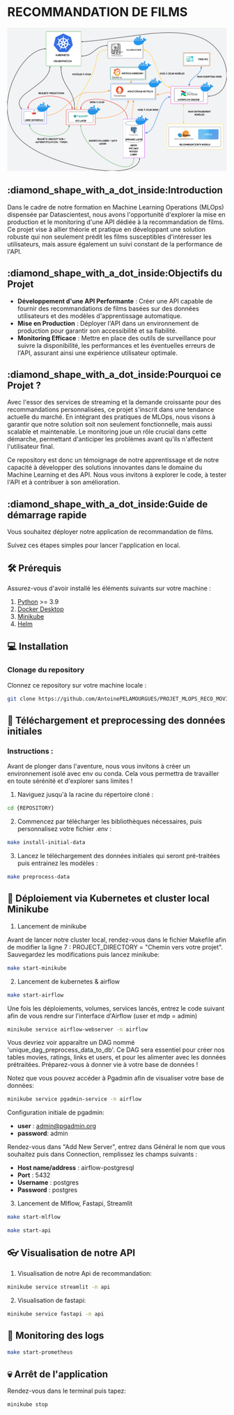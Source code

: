 <h1>RECOMMANDATION DE FILMS</h1>

![Project Logo](/img/reco_movies_project.jpeg)

<h2>:diamond_shape_with_a_dot_inside:Introduction</h2>
Dans le cadre de notre formation en Machine Learning Operations (MLOps) dispensée par Datascientest, nous avons l'opportunité d'explorer la mise en production et le monitoring d'une API dédiée à la recommandation de films. Ce projet vise à allier théorie et pratique en développant une solution robuste qui non seulement prédit les films susceptibles d'intéresser les utilisateurs, mais assure également un suivi constant de la performance de l'API.

<h2>:diamond_shape_with_a_dot_inside:Objectifs du Projet</h2>

- **Développement d'une API Performante** : Créer une API capable de fournir des recommandations de films basées sur des données utilisateurs et des modèles d'apprentissage automatique.
- **Mise en Production** : Déployer l'API dans un environnement de production pour garantir son accessibilité et sa fiabilité.
- **Monitoring Efficace** : Mettre en place des outils de surveillance pour suivre la disponibilité, les performances et les éventuelles erreurs de l'API, assurant ainsi une expérience utilisateur optimale.

<h2>:diamond_shape_with_a_dot_inside:Pourquoi ce Projet ?</h2>

Avec l'essor des services de streaming et la demande croissante pour des recommandations personnalisées, ce projet s'inscrit dans une tendance actuelle du marché. En intégrant des pratiques de MLOps, nous visons à garantir que notre solution soit non seulement fonctionnelle, mais aussi scalable et maintenable. Le monitoring joue un rôle crucial dans cette démarche, permettant d'anticiper les problèmes avant qu'ils n'affectent l'utilisateur final.

Ce repository est donc un témoignage de notre apprentissage et de notre capacité à développer des solutions innovantes dans le domaine du Machine Learning et des API. Nous vous invitons à explorer le code, à tester l'API et à contribuer à son amélioration.

<h2>:diamond_shape_with_a_dot_inside:Guide de démarrage rapide</h2>

Vous souhaitez déployer notre application de recommandation de films.

Suivez ces étapes simples pour lancer l'application en local.

## 🛠️ Prérequis

Assurez-vous d'avoir installé les éléments suivants sur votre machine :

1. [Python](https://www.python.org/) >= 3.9
2. [Docker Desktop](https://docs.docker.com/desktop/)
3. [Minikube](https://minikube.sigs.k8s.io/docs/start/)
4. [Helm](https://helm.sh/)

## :computer: Installation

### Clonage du repository

Clonnez ce repository sur votre machine locale :

```bash
git clone https://github.com/AntoinePELAMOURGUES/PROJET_MLOPS_RECO_MOVIES
```

## :wrench: Téléchargement et preprocessing des données initiales

### Instructions :

Avant de plonger dans l'aventure, nous vous invitons à créer un environnement isolé avec env ou conda. Cela vous permettra de travailler en toute sérénité et d'explorer sans limites !

1. Naviguez jusqu'à la racine du répertoire cloné :

```bash
cd {REPOSITORY}
```

2. Commencez par télécharger les bibliothèques nécessaires, puis personnalisez votre fichier .env :

```bash
make install-initial-data
```

3. Lancez le téléchargement des données initiales qui seront pré-traitées puis entrainez les modèles :

```bash
make preprocess-data
```

## 🚀 Déploiement via Kubernetes et cluster local Minikube

1. Lancement de minikube

Avant de lancer notre cluster local, rendez-vous dans le fichier Makefile afin de modifier la ligne 7 : PROJECT_DIRECTORY = "Chemin vers votre projet". Sauvegardez les modifications puis lancez minikube:

```bash
make start-minikube
```

2. Lancement de kubernetes & airflow

```bash
make start-airflow
```

Une fois les déploiements, volumes, services lancés, entrez le code suivant afin de vous rendre sur l'interface d'Airflow (user et mdp = admin)

```bash
minikube service airflow-webserver -n airflow
```

Vous devriez voir apparaître un DAG nommé 'unique_dag_preprocess_data_to_db'. Ce DAG sera essentiel pour créer nos tables movies, ratings, links et users, et pour les alimenter avec les données prétraitées. Préparez-vous à donner vie à votre base de données !

Notez que vous pouvez accéder à Pgadmin afin de visualiser votre base de données:

```bash
minikube service pgadmin-service -n airflow
```

Configuration initiale de pgadmin:

- **user** : admin@pgadmin.org
- **password**: admin

Rendez-vous dans "Add New Server", entrez dans Général le nom que vous souhaitez puis dans Connection, remplissez les champs suivants :

- **Host name/address** : airflow-postgresql
- **Port** : 5432
- **Username** : postgres
- **Password** : postgres

3. Lancement de Mlflow, Fastapi, Streamlit

```bash
make start-mlflow
```

```bash
make start-api
```

## 👓 Visualisation de notre API

1. Visualisation de notre Api de recommandation:

```bash
minikube service streamlit -n api
```

2. Visualisation de fastapi:

```bash
minikube service fastapi -n api
```

## 👀 Monitoring des logs

```bash
make start-prometheus
```


## :skull: Arrêt de l'application

Rendez-vous dans le terminal puis tapez:

```bash
minikube stop
```
